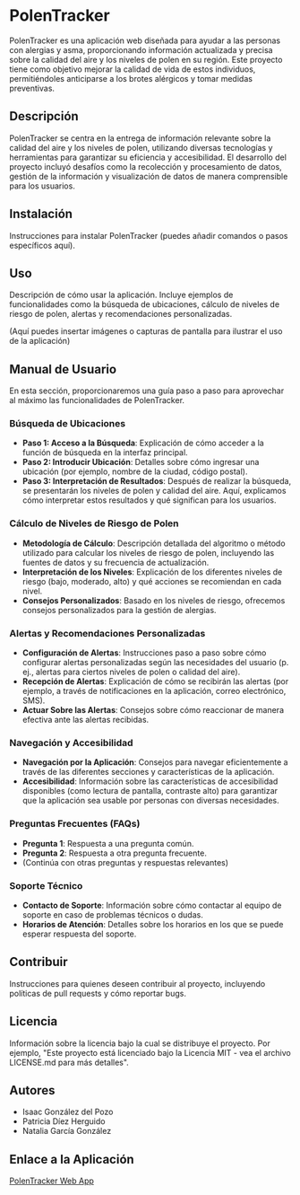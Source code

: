 # PolenTracker

PolenTracker es una aplicación web diseñada para ayudar a las personas con alergias y asma, proporcionando información actualizada y precisa sobre la calidad del aire y los niveles de polen en su región. Este proyecto tiene como objetivo mejorar la calidad de vida de estos individuos, permitiéndoles anticiparse a los brotes alérgicos y tomar medidas preventivas.

## Descripción

PolenTracker se centra en la entrega de información relevante sobre la calidad del aire y los niveles de polen, utilizando diversas tecnologías y herramientas para garantizar su eficiencia y accesibilidad. El desarrollo del proyecto incluyó desafíos como la recolección y procesamiento de datos, gestión de la información y visualización de datos de manera comprensible para los usuarios.

## Instalación

Instrucciones para instalar PolenTracker (puedes añadir comandos o pasos específicos aquí).

## Uso

Descripción de cómo usar la aplicación. Incluye ejemplos de funcionalidades como la búsqueda de ubicaciones, cálculo de niveles de riesgo de polen, alertas y recomendaciones personalizadas.

(Aquí puedes insertar imágenes o capturas de pantalla para ilustrar el uso de la aplicación)

## Manual de Usuario

En esta sección, proporcionaremos una guía paso a paso para aprovechar al máximo las funcionalidades de PolenTracker.

### Búsqueda de Ubicaciones

- **Paso 1: Acceso a la Búsqueda**: Explicación de cómo acceder a la función de búsqueda en la interfaz principal.
- **Paso 2: Introducir Ubicación**: Detalles sobre cómo ingresar una ubicación (por ejemplo, nombre de la ciudad, código postal).
- **Paso 3: Interpretación de Resultados**: Después de realizar la búsqueda, se presentarán los niveles de polen y calidad del aire. Aquí, explicamos cómo interpretar estos resultados y qué significan para los usuarios.

### Cálculo de Niveles de Riesgo de Polen

- **Metodología de Cálculo**: Descripción detallada del algoritmo o método utilizado para calcular los niveles de riesgo de polen, incluyendo las fuentes de datos y su frecuencia de actualización.
- **Interpretación de los Niveles**: Explicación de los diferentes niveles de riesgo (bajo, moderado, alto) y qué acciones se recomiendan en cada nivel.
- **Consejos Personalizados**: Basado en los niveles de riesgo, ofrecemos consejos personalizados para la gestión de alergias.

### Alertas y Recomendaciones Personalizadas

- **Configuración de Alertas**: Instrucciones paso a paso sobre cómo configurar alertas personalizadas según las necesidades del usuario (p. ej., alertas para ciertos niveles de polen o calidad del aire).
- **Recepción de Alertas**: Explicación de cómo se recibirán las alertas (por ejemplo, a través de notificaciones en la aplicación, correo electrónico, SMS).
- **Actuar Sobre las Alertas**: Consejos sobre cómo reaccionar de manera efectiva ante las alertas recibidas.

### Navegación y Accesibilidad

- **Navegación por la Aplicación**: Consejos para navegar eficientemente a través de las diferentes secciones y características de la aplicación.
- **Accesibilidad**: Información sobre las características de accesibilidad disponibles (como lectura de pantalla, contraste alto) para garantizar que la aplicación sea usable por personas con diversas necesidades.

### Preguntas Frecuentes (FAQs)

- **Pregunta 1**: Respuesta a una pregunta común.
- **Pregunta 2**: Respuesta a otra pregunta frecuente.
- (Continúa con otras preguntas y respuestas relevantes)

### Soporte Técnico

- **Contacto de Soporte**: Información sobre cómo contactar al equipo de soporte en caso de problemas técnicos o dudas.
- **Horarios de Atención**: Detalles sobre los horarios en los que se puede esperar respuesta del soporte.



## Contribuir

Instrucciones para quienes deseen contribuir al proyecto, incluyendo políticas de pull requests y cómo reportar bugs.

## Licencia

Información sobre la licencia bajo la cual se distribuye el proyecto. Por ejemplo, "Este proyecto está licenciado bajo la Licencia MIT - vea el archivo LICENSE.md para más detalles".

## Autores

- Isaac González del Pozo
- Patricia Díez Herguido
- Natalia García González



## Enlace a la Aplicación

[PolenTracker Web App](https://isaacgonzalez1.github.io/PolenTracker-ISI/PolenTrackerApp/PolenTrackerInicio.html)


